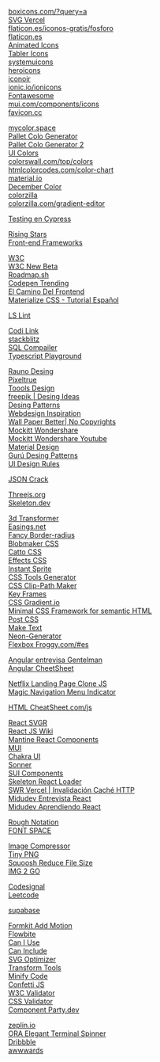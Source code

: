 <!-- TODO: Patrones de arquitectura/diseño de Javascript Vanilla: DDD, MDA, SOA -->

<!-- ICONS -->
<a href="https://boxicons.com/?query=a">boxicons.com/?query=a</a>
<br>
<a href="https://svgl.vercel.app/">SVG Vercel</a>
<br>
<a href="https://www.flaticon.es/iconos-gratis/fosforo">flaticon.es/iconos-gratis/fosforo</a>
<br>
<a href="https://www.flaticon.es/">flaticon.es</a>
<br>
<a href="https://icons8.com/animated-icons">Animated Icons</a>
<br>
<a href="https://tabler-icons.io/">Tabler Icons</a>
<br>
<a href="https://www.systemuicons.com/">systemuicons</a>
<br>
<a href="https://heroicons.com/">heroicons</a>
<br>
<a href="https://iconoir.com/">iconoir</a>
<br>
<a href="https://ionic.io/ionicons">ionic.io/ionicons</a>
<br>
<a href="https://fontawesome.com/v5.15/icons?d=gallery&p=2">Fontawesome</a>
<br>
<a href="https://mui.com/components/icons/">mui.com/components/icons</a>
<br>
<a href="https://www.favicon.cc/">favicon.cc</a>
<br>
<!-- COLORS -->
<a href="https://mycolor.space/">mycolor.space</a>
<br>
<a href="https://mycolor.space/?hex=%23261C8B&sub=1">Pallet Colo Generator</a>
<br>
<a href="https://color.adobe.com/es/create/color-wheel">Pallet Colo Generator 2</a>
<br>
<a href="https://uicolors.app/create">UI Colors</a>
<br>
<a href="https://colorswall.com/top/colors">colorswall.com/top/colors</a>
<br>
<a href="https://htmlcolorcodes.com/color-chart/">htmlcolorcodes.com/color-chart</a>
<br>
<a href="https://material.io/design/color/the-color-system.html#color-theme-creation">material.io</a>
<br>
<a href="https://www.december.com/html/spec/color3.html">December Color</a>
<br>
<a href="https://www.colorzilla.com/">colorzilla</a>
<br>
<a href="https://www.colorzilla.com/gradient-editor/">colorzilla.com/gradient-editor</a>
<br>
<!-- TESTING -->
<a href="https://www.youtube.com/watch?v=HDFNjDKKO6A">Testing en Cypress</a>
<br>
<!-- FRONT-END -->
<a href="https://risingstars.js.org/2022/en">Rising Stars</a>
<br>
<a  href="https://2022.stateofjs.com/en-US/libraries/front-end-frameworks/">Front-end Frameworks</a>
<br>
<!-- TEORICOS -->
<a href="https://www.w3.org/">W3C</a>
<br>
<a href="https://beta.w3.org/">W3C New Beta</a>
<br>
<a href="https://roadmap.sh/">Roadmap.sh</a>
<br>
<a href="https://codepen.io/trending">Codepen Trending</a>
<br>
<a href="https://ciberninjas.com/el-camino-del-frontend-developer-por-mrcodedev/">El Camino Del Frontend</a>
<br>
<a href="https://www.youtube.com/playlist?list=PLPl81lqbj-4J2Lbx1_qp7Yzo7wvjYiQ4E">Materialize CSS - Tutorial Español</a>
<br>
<!-- ES-LINT -->
<a href="https://ls-lint.org/">LS Lint</a>
<br>
<!-- PLAYGROUNDS -->
<a href="https://codi.link/%7C%7C">Codi Link</a>
<br>
<a href="https://stackblitz.com/">stackblitz</a>
<br>
<a href="https://sqlbolt.com/lesson/select_queries_introduction">SQL Compailer</a>
<br>
<a href="https://www.typescriptlang.org/play?#code/GYVwdgxgLglg9mABAcwE4FN1QBQAd2oDOCAXIgN6JgCGAtumYVKjGMgNyLXINUi0AjAogC+ASgoAoRIgD0smYqXLlAPXUbNW7TtXTEGKCFRIARAAl0AGytxEpxAGpE+IggB0Neu0kigA">Typescript Playground</a>
<br>
<!-- DESING -->
<a href="https://rauno.me/craft">Rauno Desing</a>
<br>
<a href="https://www.pixeltrue.com">Pixeltrue</a>
<br>
<a href="https://www.toools.design/">Toools Design</a>
<br>
<a href="https://www.freepik.com/">freepik | Desing Ideas</a>
<br>
<a href="https://www.patterns.dev/posts">Desing Patterns</a>
<br>
<a href="https://www.webdesign-inspiration.com/">Webdesign Inspiration</a>
<br>
<a href="https://www.wallpaperbetter.com/es">Wall Paper Better| No Copyrights</a>
<br>
<a href="https://mockitt.wondershare.com/">Mockitt Wondershare</a>
<br>
<a href="https://mockitt.wondershare.com/blog.html?utm_source=youtube&utm_medium=influencer&utm_campaign=md-pq&utm_term=soydalto-blog&utm_content=video_md_md_en_20108400_2021-09-03">Mockitt Wondershare Youtube</a>
<br>
<a href="https://m3.material.io/">Material Design</a>
<br>
<a href="https://refactoring.guru/es/design-patterns">Gurú Desing Patterns</a>
<br>
<a href="https://www.adhamdannaway.com/blog/ui-design/16-ui-design-rules">UI Design Rules</a>
<br>
<!-- JSON -->
<a href="https://jsoncrack.com/">JSON Crack</a>
<br>
<!-- LIBRERÍAS -->
<a href="https://threejs.org/">Threejs.org</a>
<br>
<a href="https://www.skeleton.dev/">Skeleton.dev</a>
<br>
<!-- CSS -->
<a href="https://www.3dtransformer.com/">3d Transformer</a>
<br>
<a href="https://easings.net/">Easings.net</a>
<br>
<a href="https://9elements.github.io/fancy-border-radius/#76.100.0.24--.">Fancy Border-radius</a>
<br>
<a href="https://www.blobmaker.app/">Blobmaker CSS</a>
<br>
<a href="https://www.cattocss.com/">Catto CSS</a>
<br>
<a href="https://animista.net/play/background">Effects CSS</a>
<br>
<a href="https://instantsprite.com/">Instant Sprite</a>
<br>
<a href="https://webcode.tools/generators/css/">CSS Tools Generator</a>
<br>
<a href="https://bennettfeely.com/clippy/">CSS Clip-Path Maker</a>
<br>
<a href="https://keyframes.app/">Key Frames</a>
<br>
<a href="https://cssgradient.io/">CSS Gradient.io</a>
<br>
<a href="https://picocss.com/">Minimal CSS Framework for semantic HTML</a>
<br>
<a href="https://github.com/postcss/postcss#usage">Post CSS</a>
<br>
<a href="https://maketext.io/">Make Text</a>
<br>
<a href="https://yaroslavweb.github.io/Neon-Generator/">Neon-Generator</a>
<br>
<a href="https://flexboxfroggy.com/#es">Flexbox Froggy.com/#es</a>
<br>
<!-- ANGULAR -->
<a href="https://www.youtube.com/watch?v=5vOj1yDzJwY&list=PL42UNLc8e48TK24-hBKfDMbZjQB8xFrOA&index=40&t=2271s">Angular
  entrevisa Gentelman</a>
<br>
<a href="https://www.interviewbit.com/angular-cheat-sheet/#angular-lifecycle-hooks">Angular CheetSheet</a>
<br>
<!-- PROYECTOS -->
<a href="https://www.youtube.com/watch?v=P7t13SGytRk&t=22s">Netflix Landing Page Clone JS</a>
<br>
<a href="https://www.youtube.com/watch?v=ArTVfdHOB-M">Magic Navigation Menu Indicator</a>
<br>
<!-- HTML -->
<a href="https://htmlcheatsheet.com/js/">HTML CheatSheet.com/js</a>
<br>
<!-- REACT -->
<a href="https://react-svgr.com/">React SVGR</a>
<br>
<a href="https://www.reactjs.wiki/">React JS Wiki</a>
<br>
<a href="https://mantine.dev/">Mantine React Components</a>
<br>
<a href="https://mui.com/">MUI</a>
<br>
<a href="https://chakra-ui.com/">Chakra UI</a>
<br>
<a href="https://sonner.emilkowal.ski/">Sonner</a>
<br>
<a href="https://sui-components.vercel.app/workbench/atom/button/demo">SUI Components</a>
<br>
<a href="https://skeletonreact.com/">Skeleton React Loader</a>
<br>
<a href="https://swr.vercel.app/es-ES">SWR Vercel | Invalidación Caché HTTP</a>
<br>
<a href="https://github.com/midudev/preguntas-entrevista-react">Midudev Entrevista React</a>
<br>
<a href="https://github.com/midudev/aprendiendo-react">Midudev Aprendiendo React</a>
<br>
<!-- FONTS -->
<a href="https://roughnotation.com/">Rough Notation</a>
<br>
<a href="https://www.fontspace.com/">FONT SPACE</a>
<br>
<!-- IMÁGENES -->
<a href="https://imagecompressor.com/">Image Compressor</a>
<br>
<a href="https://tinypng.com/">Tiny PNG</a>
<br>
<a href="https://squoosh.app/">Squoosh Reduce File Size</a>
<br>
<a href="https://www.img2go.com/">IMG 2 GO</a>
<br>
<!-- CODE -->
<a href="https://codesignal.com/">Codesignal</a>
<br>
<a href="https://leetcode.com/problemset/all/">Leetcode</a>
<br>
<!-- BASE DE DATOS -->
<a href="https://supabase.com/">supabase</a>
<br>
<!-- TOOLS -->
<a href="https://auto-animate.formkit.com/">Formkit Add Motion</a>
<br>
<a href="https://flowbite.com/">Flowbite</a>
<br>
<a href="https://caniuse.com/">Can I Use</a>
<br>
<a href="https://caninclude.glitch.me/">Can Include</a>
<br>
<a href="https://jakearchibald.github.io/svgomg/">SVG Optimizer</a>
<br>
<a href="https://transform.tools">Transform Tools</a>
<br>
<a href="https://minifycode.com/">Minify Code</a>
<br>
<a href="https://www.npmjs.com/package/confetti-js">Confetti JS</a>
<br>
<a href="https://validator.w3.org/">W3C Validator</a>
<br>
<a href="https://jigsaw.w3.org/css-validator/#validate_by_input+with_options">CSS Validator</a>
<br>
<a href="https://component-party.dev/#update-state">Component Party.dev</a>
<br>
<!-- OTROS -->
<a href="https://zeplin.io/">zeplin.io</a>
<br>
<a href="https://www.npmjs.com/package/ora">ORA Elegant Terminal Spinner</a>
<br>
<a href="https://dribbble.com/">Dribbble</a>
<br>
<a href="https://www.awwwards.com/">awwwards</a>
<br>
